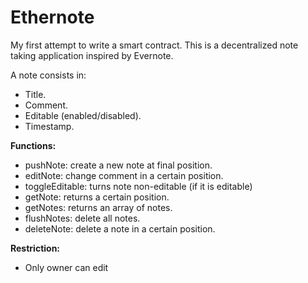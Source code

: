 # Ethernote

My first attempt to write a smart contract.
This is a decentralized note taking application inspired by Evernote.

A note consists in:
- Title.
- Comment.
- Editable (enabled/disabled).
- Timestamp.

**Functions:**
- pushNote: create a new note at final position.
- editNote: change comment in a certain position.
- toggleEditable: turns note non-editable (if it is editable)
- getNote: returns a certain position.
- getNotes: returns an array of notes.
- flushNotes: delete all notes.
- deleteNote: delete a note in a certain position.

**Restriction:**
- Only owner can edit